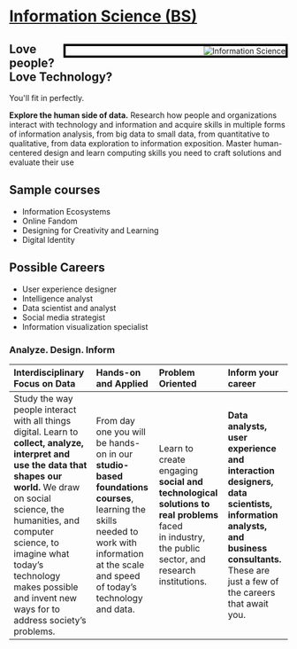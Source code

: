 # [Information Science (BS)](https://kenbod.github.io/computing_paths/IS.html)

<p style="float: right; padding: 0 0 0 250; border: 4px solid black;">
  <img src="https://kenbod.github.io/computing_paths/images/InformationScience.png" alt="Information Science">
</p>

## **Love people? Love Technology?** 

You'll fit in perfectly.

**Explore the human side of data.** Research how people and organizations interact with technology and information and acquire skills in multiple forms of information analysis, from big data to small data, from quantitative to qualitative, from data exploration to information exposition. Master human-centered design and learn computing skills you need to craft solutions and evaluate their use

## Sample courses

* Information Ecosystems
* Online Fandom
* Designing for Creativity and Learning
* Digital Identity

## Possible Careers

* User experience designer
* Intelligence analyst
* Data scientist and analyst
* Social media strategist
* Information visualization specialist

### Analyze. Design. Inform

|Interdisciplinary Focus on Data | Hands-on and Applied | Problem Oriented | Inform your career |
|:------------|:------------- |:---------- |:-----------|
| Study the way people interact with all things digital. Learn to **collect, analyze, interpret and use the data that shapes our world.** We draw on social science, the humanities, and computer science, to imagine what today’s technology makes possible and invent new ways for to address society’s problems. | From day one you will be hands-on in our **studio-based foundations courses**, learning the skills needed to work with information at the scale and speed of today’s technology and data. | Learn to create engaging **social and technological solutions to real problems** faced in industry, the public sector, and research institutions. | **Data analysts, user experience and interaction designers, data scientists, information analysts, and business consultants.** These are just a few of the careers that await you. |
